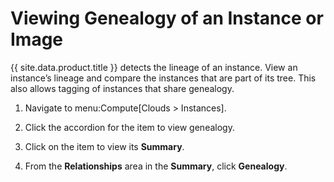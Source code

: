 # Viewing Genealogy of an Instance or Image

{{ site.data.product.title }} detects the lineage of an instance. View an instance’s
lineage and compare the instances that are part of its tree. This also
allows tagging of instances that share genealogy.

1.  Navigate to menu:Compute\[Clouds \> Instances\].

2.  Click the accordion for the item to view genealogy.

3.  Click on the item to view its **Summary**.

4.  From the **Relationships** area in the **Summary**, click
    **Genealogy**.
